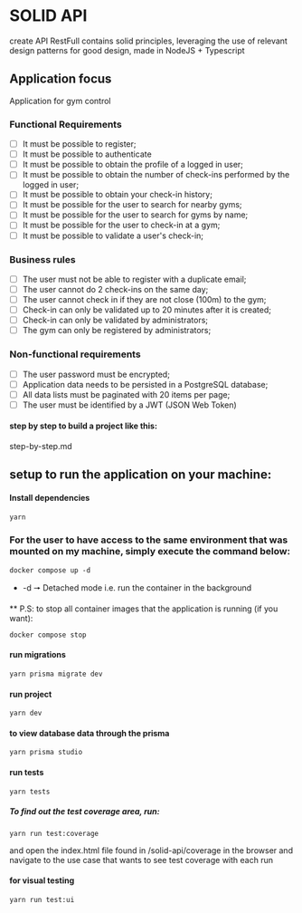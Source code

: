 # SOLID API

create API RestFull contains solid principles, leveraging the use of relevant design patterns for good design, made in NodeJS + Typescript

## Application focus

Application for gym control

### Functional Requirements

- [ ] It must be possible to register;
- [ ] It must be possible to authenticate
- [ ] It must be possible to obtain the profile of a logged in user;
- [ ] It must be possible to obtain the number of check-ins performed by the logged in user;
- [ ] It must be possible to obtain your check-in history;
- [ ] It must be possible for the user to search for nearby gyms;
- [ ] It must be possible for the user to search for gyms by name;
- [ ] It must be possible for the user to check-in at a gym;
- [ ] It must be possible to validate a user's check-in;

### Business rules

- [ ] The user must not be able to register with a duplicate email;
- [ ] The user cannot do 2 check-ins on the same day;
- [ ] The user cannot check in if they are not close (100m) to the gym;
- [ ] Check-in can only be validated up to 20 minutes after it is created;
- [ ] Check-in can only be validated by administrators;
- [ ] The gym can only be registered by administrators;

### Non-functional requirements

- [ ] The user password must be encrypted;
- [ ] Application data needs to be persisted in a PostgreSQL database;
- [ ] All data lists must be paginated with 20 items per page;
- [ ] The user must be identified by a JWT (JSON Web Token)

#### step by step to build a project like this:
step-by-step.md

## setup to run the application on your machine:

#### Install dependencies
```js
yarn
```

### For the user to have access to the same environment that was mounted on my machine, simply execute the command below:
```ch
docker compose up -d
```
* -d 🠖 Detached mode i.e. run the container in the background

** P.S: to stop all container images that the application is running (if you want): 
```ch
docker compose stop
```

#### run migrations
```ch
yarn prisma migrate dev
```

#### run project
```ch
yarn dev
```

#### to view database data through the prisma
```ch
yarn prisma studio
```

#### run tests
```ch
yarn tests
```

##### To find out the test coverage area, run:
```ch
yarn run test:coverage
```
and open the index.html file found in /solid-api/coverage in the browser and navigate to the use case that wants to see test coverage with each run

#### for visual testing
```ch
yarn run test:ui
```